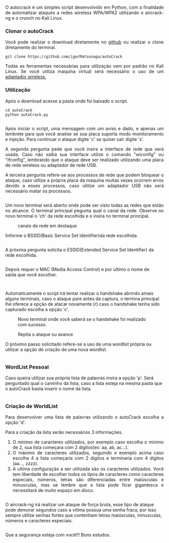 <!-- wp:tadv/classic-paragraph -->
<p style="text-align: justify;">O autocrack é um simples script desenvolvido em Python, com a finalidade de automatizar ataques a redes wireless WPA/WPA2 utilizando o aircrack-ng e o crunch no Kali Linux.</p>
<!-- /wp:tadv/classic-paragraph -->

<!-- wp:tadv/classic-paragraph -->
<h3>Clonar o autoCrack</h3>
<p style="text-align: justify;">Você pode realizar o download diretamente no <a href="https://github.com/igorMatsunaga/autoCrack">github</a> ou realizar o clone diretamente do terminal.</p>
<!-- /wp:tadv/classic-paragraph -->

<!-- wp:code -->
<pre class="wp-block-code"><code>git clone https://github.com/igorMatsunaga/autoCrack</code></pre>
<!-- /wp:code -->

<!-- wp:tadv/classic-paragraph -->
<p style="text-align: justify;">Todas as ferramentas necessárias para utilização vem por padrão no Kali Linux. Se você utiliza maquina virtual será necessário o uso de um <a href="https://loja.nsworld.com.br/collections/wi-fi/products/alfa-usb-awus036nh-3070l-ralink-chipset-2000-mw-wireless-n-adaptador-usb-wifi-150-mbps-usb-wifi-placa-de-rede-sem-fio-1-pc-por-conjunto">adaptador wireless.</a></p>
<!-- /wp:tadv/classic-paragraph -->

<!-- wp:tadv/classic-paragraph -->
<h3>Utilização</h3>
<p>Após o download acesse a pasta onde foi baixado o script.&nbsp;</p>
<!-- /wp:tadv/classic-paragraph -->

<!-- wp:code -->
<pre class="wp-block-code"><code>cd autoCrack
python autoCrack.py</code></pre>
<!-- /wp:code -->

<!-- wp:image {"id":3010} -->
<figure class="wp-block-image"><img src="https://nsworld.com.br/wp-content/uploads/2019/06/autocrack1.png" alt="" class="wp-image-3010"/></figure>
<!-- /wp:image -->

<!-- wp:tadv/classic-paragraph -->
<p style="text-align: justify;">Após iniciar o script, uma mensagem com um aviso e dado, e apenas um lembrete para que você analise se sua placa suporta modo monitoramento e injeção. Para continuar o ataque digite 'c' se quiser sair digite 's'.</p>
<!-- /wp:tadv/classic-paragraph -->

<!-- wp:tadv/classic-paragraph -->
<p style="text-align: justify;">A segunda pergunta pede que você insira a interface de rede que será usada. Caso não saiba sua interface utilize o comando "wiconfig" ou "ifconfig", lembrando que o ataque deve ser realizado utilizando uma placa de rede wireless ou adaptador de rede USB.</p>
<!-- /wp:tadv/classic-paragraph -->

<!-- wp:tadv/classic-paragraph -->
<p style="text-align: justify;">A terceira pergunta refere-se aos processos de rede que podem bloquear o ataque, caso utilize a própria placa da maquina muitas vezes ocorrem erros devido a esses processos, caso utilize um adaptador USB não será necessário matar os processos.</p>
<!-- /wp:tadv/classic-paragraph -->

<!-- wp:image {"id":3011} -->
<figure class="wp-block-image"><img src="https://nsworld.com.br/wp-content/uploads/2019/06/autoCrack2.png" alt="" class="wp-image-3011"/></figure>
<!-- /wp:image -->

<!-- wp:tadv/classic-paragraph -->
<p style="text-align: justify;">Um novo terminal será aberto onde pode ser visto todas as redes que estão no alcance. O terminal principal pegunta qual o canal da rede. Observe no novo terminal o 'ch' da rede escolhida e o insira no terminal principal.</p>
<!-- /wp:tadv/classic-paragraph -->

<!-- wp:image {"id":3013} -->
<figure class="wp-block-image"><img src="https://nsworld.com.br/wp-content/uploads/2019/06/autocrack1-1.png" alt="" class="wp-image-3013"/><figcaption> canais de rede em destaque</figcaption></figure>
<!-- /wp:image -->

<!-- wp:tadv/classic-paragraph -->
<p>Iinforme o BSSID<span>(Basic Service Set Identifier)da rede escolhida.</span></p>
<!-- /wp:tadv/classic-paragraph -->

<!-- wp:image {"id":3014} -->
<figure class="wp-block-image"><img src="https://nsworld.com.br/wp-content/uploads/2019/06/bssid.png" alt="" class="wp-image-3014"/></figure>
<!-- /wp:image -->

<!-- wp:tadv/classic-paragraph -->
<p>A próxima pergunta solicita o ESSID<span>(Extended Service Set Identifier) da rede escolhida.</span></p>
<!-- /wp:tadv/classic-paragraph -->

<!-- wp:image {"id":3015} -->
<figure class="wp-block-image"><img src="https://nsworld.com.br/wp-content/uploads/2019/06/essid.png" alt="" class="wp-image-3015"/></figure>
<!-- /wp:image -->

<!-- wp:tadv/classic-paragraph -->
<p><span> Depois requer o MAC (Media Access Control) e por ultimo o nome de saída que você escolher.</span></p>
<!-- /wp:tadv/classic-paragraph -->

<!-- wp:image {"id":3016} -->
<figure class="wp-block-image"><img src="https://nsworld.com.br/wp-content/uploads/2019/06/mac.png" alt="" class="wp-image-3016"/></figure>
<!-- /wp:image -->

<!-- wp:image {"id":3021} -->
<figure class="wp-block-image"><img src="https://nsworld.com.br/wp-content/uploads/2019/06/mats.png" alt="" class="wp-image-3021"/></figure>
<!-- /wp:image -->

<!-- wp:tadv/classic-paragraph -->
<p>Automaticamente o script irá tentar realizar o handshake abrindo amais alguns terminais, caso o ataque pare antes da captura, o termina principal lhe oferece a opção de atacar novamente (r) caso o handshake tenha sido capturado escolha a opção 'c'.</p>
<!-- /wp:tadv/classic-paragraph -->

<!-- wp:image {"id":3017} -->
<figure class="wp-block-image"><img src="https://nsworld.com.br/wp-content/uploads/2019/06/hand.png" alt="" class="wp-image-3017"/><figcaption>Novo terminal onde você saberá se o handshake foi realizado com sucesso.</figcaption></figure>
<!-- /wp:image -->

<!-- wp:image {"id":3018} -->
<figure class="wp-block-image"><img src="https://nsworld.com.br/wp-content/uploads/2019/06/hacap.png" alt="" class="wp-image-3018"/><figcaption>Repita o ataque ou avance</figcaption></figure>
<!-- /wp:image -->

<!-- wp:tadv/classic-paragraph -->
<p>O próximo passo solicitado refere-se a uso de uma wordlist própria ou utilizar a opção de criação de uma nova wordlist.</p>
<!-- /wp:tadv/classic-paragraph -->

<!-- wp:image {"id":3019} -->
<figure class="wp-block-image"><img src="https://nsworld.com.br/wp-content/uploads/2019/06/list.png" alt="" class="wp-image-3019"/></figure>
<!-- /wp:image -->

<!-- wp:tadv/classic-paragraph -->
<h3>WordList Pessoal</h3>
<p>Caso queira utilizar sua própria lista de palavras insira a opção 'p'. Será perguntado qual o caminho da lista, caso a lista esteja na mesma pasta que o autoCrack basta inserir o nome da lista.</p>
<!-- /wp:tadv/classic-paragraph -->

<!-- wp:image {"id":3020} -->
<figure class="wp-block-image"><img src="https://nsworld.com.br/wp-content/uploads/2019/06/lista.png" alt="" class="wp-image-3020"/></figure>
<!-- /wp:image -->

<!-- wp:tadv/classic-paragraph -->
<h3>Criação de WorldList </h3>
<p style="text-align: justify;">Para desenvolver uma lista de palavras utilizando o autoCrack escolha a opção 'd'.</p>
<p style="text-align: justify;">Para a criação da lista serão necessários 3 informações.</p>
<ol>
<li style="text-align: justify;">O minimo de caracteres utilizados, por exemplo caso escolha o minimo de 2, sua lista começara com 2 dígitos(ex: aa, ab, ac...).</li>
<li style="text-align: justify;">O máximo de caracteres utilizados, seguindo o exemplo acima caso escolha 4 a lista começaria com 2 digitos e terminaria com 4 digitos (aa..., zzzz).</li>
<li style="text-align: justify;">A ultima configuração a ser utilizada são os caracteres utilizados. Você tem liberdade de escolher todos os tipos de caracteres como caracteres especiais, números, letras são diferenciadas entre maiúsculas e minusculas, mas se lembre que a lista pode ficar gigantesca e necessitará de muito espaço em disco.</li>
</ol>
<!-- /wp:tadv/classic-paragraph -->

<!-- wp:image {"id":3022} -->
<figure class="wp-block-image"><img src="https://nsworld.com.br/wp-content/uploads/2019/06/cruch.png" alt="" class="wp-image-3022"/></figure>
<!-- /wp:image -->

<!-- wp:paragraph -->
<p>O aircrack-ng irá realizar um ataque de força bruta, esse tipo de ataque pode demorar segundos caso a vítima possua uma senha fraca, por isso sempre utilize senhas fortes que contenham letras maiúsculas, minusculas, números e caracteres especiais.</p>
<!-- /wp:paragraph -->

<!-- wp:image {"id":3023} -->
<figure class="wp-block-image"><img src="https://nsworld.com.br/wp-content/uploads/2019/06/crack.png" alt="" class="wp-image-3023"/></figure>
<!-- /wp:image -->

<!-- wp:tadv/classic-paragraph -->
<p>Que a segurança esteja com você!!! Bons estudos.</p>
<!-- /wp:tadv/classic-paragraph -->
